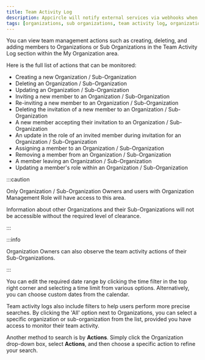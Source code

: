 ```yaml
---
title: Team Activity Log
description: Appcircle will notify external services via webhooks when a certain event occurs. When the events you specified happen, we'll send a POST request in JSON format to the URLs you provide.
tags: [organizations, sub organizations, team activity log, organization membership, role management, activity log]
---
```


You can view team management actions such as creating, deleting, and adding members to Organizations or Sub Organizations in the Team Activity Log section within the My Organization area.

<Screenshot url='https://cdn.appcircle.io/docs/assets/be-3744-teamactivity.png' />

Here is the full list of actions that can be monitored:

- Creating a new Organization / Sub-Organization
- Deleting an Organization / Sub-Organization
- Updating an Organization / Sub-Organization
- Inviting a new member to an Organization / Sub-Organization
- Re-inviting a new member to an Organization / Sub-Organization
- Deleting the invitation of a new member to an Organization / Sub-Organization
- A new member accepting their invitation to an Organization / Sub-Organization
- An update in the role of an invited member during invitation for an Organization / Sub-Organization
- Assigning a member to an Organization / Sub-Organization
- Removing a member from an Organization / Sub-Organization
- A member leaving an Organization / Sub-Organization
- Updating a member's role within an Organization / Sub-Organization

:::caution

Only Organization / Sub-Organization Owners and users with Organization Management Role will have access to this area.

Information about other Organizations and their Sub-Organizations will not be accessible without the required level of clearance.

:::

:::info

Organization Owners can also observe the team activity actions of their Sub-Organizations.

:::

You can edit the required date range by clicking the time filter in the top right corner and selecting a time limit from various options. Alternatively, you can choose custom dates from the calendar.

<Screenshot url='https://cdn.appcircle.io/docs/assets/be-3744-teamactivity4.png' />

Team activity logs also include filters to help users perform more precise searches. By clicking the 'All' option next to Organizations, you can select a specific organization or sub-organization from the list, provided you have access to monitor their team activity.

<Screenshot url='https://cdn.appcircle.io/docs/assets/be-3744-teamactivity2.png' />

Another method to search is by **Actions**. Simply click the Organization drop-down box, select **Actions**, and then choose a specific action to refine your search.

<Screenshot url='https://cdn.appcircle.io/docs/assets/be-3744-teamactivity3.png' />
